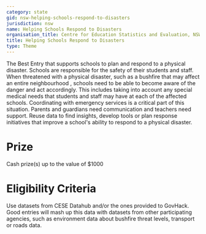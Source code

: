 ```yaml
---
category: state
gid: nsw-helping-schools-respond-to-disasters
jurisdiction: nsw
name: Helping Schools Respond to Disasters
organisation_title: Centre for Education Statistics and Evaluation, NSW Department of Education
title: Helping Schools Respond to Disasters
type: Theme
---
```


The Best Entry that supports schools to plan and respond to a physical disaster.
Schools are responsible for the safety of their students and staff. When threatened with a physical disaster, such as a bushfire that may affect an entire neighbourhood , schools need to be able to become aware of the danger and act accordingly. This includes taking into account any special medical needs that students and staff may have at each of the affected schools.  Coordinating with emergency services is a critical part of this situation. Parents and guardians need communication and teachers need support. Reuse data to find insights, develop tools or plan response initiatives that improve a school's ability to respond to a physical disaster.

# Prize
Cash prize(s) up to the value of $1000

# Eligibility Criteria
Use datasets from CESE Datahub and/or the ones provided to GovHack.  Good entries will mash up this data  with datasets from other participating agencies, such as environment data about bushfire threat levels, transport or roads data.
